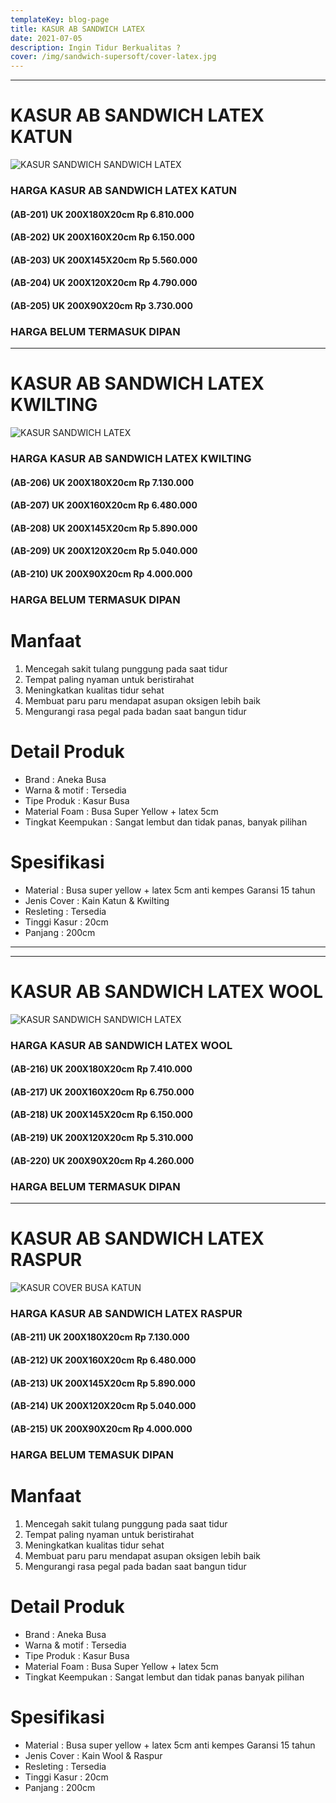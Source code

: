 ```yaml
---
templateKey: blog-page
title: KASUR AB SANDWICH LATEX
date: 2021-07-05
description: Ingin Tidur Berkualitas ?
cover: /img/sandwich-supersoft/cover-latex.jpg
---
```

___
# KASUR AB SANDWICH LATEX KATUN
![KASUR SANDWICH SANDWICH LATEX](/img/sandwich-supersoft/sandwich-latex3.jpg "KASUR SANDWICH SANDWICH LATEX")
### HARGA KASUR AB SANDWICH LATEX KATUN 
#### (AB-201) UK 200X180X20cm Rp 6.810.000
#### (AB-202) UK 200X160X20cm Rp 6.150.000
#### (AB-203) UK 200X145X20cm Rp 5.560.000
#### (AB-204) UK 200X120X20cm Rp 4.790.000
#### (AB-205) UK 200X90X20cm Rp 3.730.000
### HARGA BELUM TERMASUK DIPAN
___
# KASUR AB SANDWICH LATEX KWILTING
![KASUR SANDWICH  LATEX](/img/sandwich-supersoft/sandwich-latex3.jpg "KASUR SANDWICH LATEX")
### HARGA KASUR AB SANDWICH LATEX KWILTING
#### (AB-206) UK 200X180X20cm Rp 7.130.000
#### (AB-207) UK 200X160X20cm Rp 6.480.000
#### (AB-208) UK 200X145X20cm Rp 5.890.000
#### (AB-209) UK 200X120X20cm Rp 5.040.000
#### (AB-210) UK 200X90X20cm Rp 4.000.000
### HARGA BELUM TERMASUK DIPAN

# Manfaat 
1. Mencegah sakit tulang punggung pada saat tidur
2. Tempat paling nyaman untuk beristirahat
3. Meningkatkan kualitas tidur sehat
4. Membuat paru paru mendapat asupan oksigen lebih baik
5. Mengurangi rasa pegal pada badan saat bangun tidur

# Detail Produk
* Brand : Aneka Busa
* Warna & motif : Tersedia
* Tipe Produk : Kasur Busa
* Material Foam : Busa Super Yellow + latex 5cm
* Tingkat Keempukan : Sangat lembut dan tidak panas, banyak pilihan

# Spesifikasi 
* Material : Busa super yellow + latex 5cm anti kempes Garansi 15 tahun
* Jenis Cover : Kain Katun & Kwilting
* Resleting : Tersedia
* Tinggi Kasur : 20cm
* Panjang : 200cm
___
___
# KASUR AB SANDWICH LATEX WOOL
![KASUR SANDWICH SANDWICH LATEX](/img/sandwich-supersoft/sandwich-latex2.jpg "KASUR SANDWICH SANDWICH LATEX")
###  HARGA KASUR AB SANDWICH LATEX WOOL 
#### (AB-216) UK 200X180X20cm Rp 7.410.000
#### (AB-217) UK 200X160X20cm Rp 6.750.000
#### (AB-218) UK 200X145X20cm Rp 6.150.000
#### (AB-219) UK 200X120X20cm Rp 5.310.000
#### (AB-220) UK 200X90X20cm Rp 4.260.000
### HARGA BELUM TERMASUK DIPAN
___
# KASUR AB SANDWICH LATEX RASPUR
![KASUR COVER BUSA KATUN](/img/sandwich-supersoft/sandwich-latex2.jpg "KASUR COVER Katun")
### HARGA KASUR AB SANDWICH LATEX RASPUR
#### (AB-211) UK 200X180X20cm Rp 7.130.000
#### (AB-212) UK 200X160X20cm Rp 6.480.000
#### (AB-213) UK 200X145X20cm Rp 5.890.000
#### (AB-214) UK 200X120X20cm Rp 5.040.000
#### (AB-215) UK 200X90X20cm Rp 4.000.000
### HARGA BELUM TEMASUK DIPAN

# Manfaat 
1. Mencegah sakit tulang punggung pada saat tidur
2. Tempat paling nyaman untuk beristirahat
3. Meningkatkan kualitas tidur sehat
4. Membuat paru paru mendapat asupan oksigen lebih baik
5. Mengurangi rasa pegal pada badan saat bangun tidur

# Detail Produk
* Brand : Aneka Busa
* Warna & motif : Tersedia
* Tipe Produk : Kasur Busa
* Material Foam : Busa Super Yellow + latex 5cm
* Tingkat Keempukan : Sangat lembut dan tidak panas banyak pilihan


# Spesifikasi 
* Material : Busa super yellow + latex 5cm anti kempes Garansi 15 tahun
* Jenis Cover : Kain Wool & Raspur
* Resleting : Tersedia
* Tinggi Kasur : 20cm
* Panjang : 200cm
